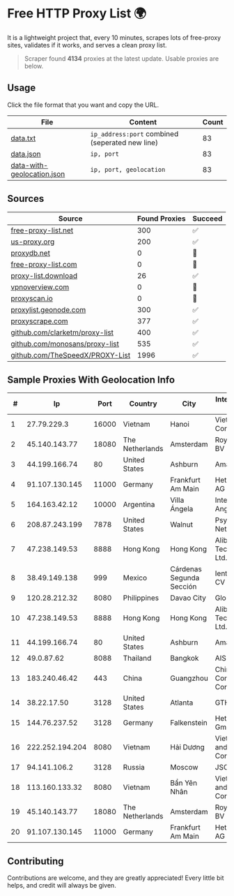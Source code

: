 
# Free HTTP Proxy List 🌍

It is a lightweight project that, every 10 minutes, scrapes lots of free-proxy sites, validates if it works, and serves a clean proxy list.


> Scraper found **4134** proxies at the latest update. Usable proxies are below.

## Usage

Click the file format that you want and copy the URL.


|File|Content|Count|
|----|-------|-----|
|[data.txt](https://raw.githubusercontent.com/themiralay/Proxy-List-World/master/data.txt)|`ip_address:port` combined (seperated new line)|83|
|[data.json](https://raw.githubusercontent.com/themiralay/Proxy-List-World/master/data.json)|`ip, port`|83|
|[data-with-geolocation.json](https://raw.githubusercontent.com/themiralay/Proxy-List-World/master/data-with-geolocation.json)|`ip, port, geolocation`|83|

## Sources

|Source|Found Proxies|Succeed|
|------|-------------|-------|
|[free-proxy-list.net](https://free-proxy-list.net)|300|✅|
|[us-proxy.org](https://www.us-proxy.org)|200|✅|
|[proxydb.net](http://proxydb.net)|0|🚫|
|[free-proxy-list.com](https://free-proxy-list.com/?page=&port=&type%5B%5D=http&type%5B%5D=https&up_time=0&search=Search)|0|🚫|
|[proxy-list.download](https://www.proxy-list.download/HTTP)|26|✅|
|[vpnoverview.com](https://vpnoverview.com/privacy/anonymous-browsing/free-proxy-servers)|0|🚫|
|[proxyscan.io](https://www.proxyscan.io)|0|🚫|
|[proxylist.geonode.com](https://proxylist.geonode.com/api/proxy-list?limit=300&page=1&sort_by=lastChecked&sort_type=desc&protocols=http,https)|300|✅|
|[proxyscrape.com](https://api.proxyscrape.com/v2/?request=displayproxies&protocol=http&timeout=10000&country=all&ssl=all&anonymity=all)|377|✅|
|[github.com/clarketm/proxy-list](https://raw.githubusercontent.com/clarketm/proxy-list/master/proxy-list-raw.txt)|400|✅|
|[github.com/monosans/proxy-list](https://raw.githubusercontent.com/monosans/proxy-list/main/proxies/http.txt)|535|✅|
|[github.com/TheSpeedX/PROXY-List](https://raw.githubusercontent.com/TheSpeedX/PROXY-List/master/http.txt)|1996|✅|


## Sample Proxies With Geolocation Info

|#|Ip|Port|Country|City|Internet Service Provider|
|-|--|----|-------|----|-------------------------|
|1|27.79.229.3|16000|Vietnam|Hanoi|Viettel Corporation|
|2|45.140.143.77|18080|The Netherlands|Amsterdam|RoyaleHosting BV|
|3|44.199.166.74|80|United States|Ashburn|Amazon.com|
|4|91.107.130.145|11000|Germany|Frankfurt Am Main|Hetzner Online AG|
|5|164.163.42.12|10000|Argentina|Villa Ángela|Interret Villa Angela SRL|
|6|208.87.243.199|7878|United States|Walnut|Psychz Networks|
|7|47.238.149.53|8888|Hong Kong|Hong Kong|Alibaba (US) Technology Co., Ltd.|
|8|38.49.149.138|999|Mexico|Cárdenas Segunda Sección|Ientc S De RL De CV|
|9|120.28.212.32|8080|Philippines|Davao City|Globe Telecom|
|10|47.238.149.53|8888|Hong Kong|Hong Kong|Alibaba (US) Technology Co., Ltd.|
|11|44.199.166.74|80|United States|Ashburn|Amazon.com|
|12|49.0.87.62|8088|Thailand|Bangkok|AIS-Fibre|
|13|183.240.46.42|443|China|Guangzhou|China Mobile Communications Corporation|
|14|38.22.17.50|3128|United States|Atlanta|GTHost|
|15|144.76.237.52|3128|Germany|Falkenstein|Hetzner Online GmbH|
|16|222.252.194.204|8080|Vietnam|Hải Dương|VietNam Post and Telecom Corporation|
|17|94.141.106.2|3128|Russia|Moscow|JSC Mastertel|
|18|113.160.133.32|8080|Vietnam|Bẩn Yên Nhân|VietNam Post and Telecom Corporation|
|19|45.140.143.77|18080|The Netherlands|Amsterdam|RoyaleHosting BV|
|20|91.107.130.145|11000|Germany|Frankfurt Am Main|Hetzner Online AG|



## Contributing

Contributions are welcome, and they are greatly appreciated! Every
little bit helps, and credit will always be given.

